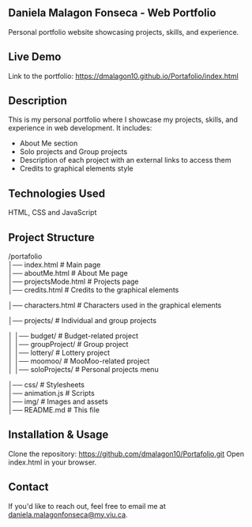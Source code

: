 ## Daniela Malagon Fonseca - Web Portfolio
Personal portfolio website showcasing projects, skills, and experience.

## Live Demo
Link to the portfolio: https://dmalagon10.github.io/Portafolio/index.html

## Description
This is my personal portfolio where I showcase my projects, skills, and experience in web development. It includes:
- About Me section
- Solo projects and Group projects
- Description of each project with an external links to access them
- Credits to graphical elements style

## Technologies Used
HTML, CSS and JavaScript

## Project Structure 
/portafolio  
│── index.html           # Main page  
│── aboutMe.html         # About Me page  
│── projectsMode.html    # Projects page  
│── credits.html         # Credits to the graphical elements

│── characters.html      # Characters used in the graphical elements

│── projects/         # Individual and group projects 

│   │── budget/       # Budget-related project  
│   │── groupProject/ # Group project  
│   │── lottery/      # Lottery project  
│   │── moomoo/       # MooMoo-related project  
│   │── soloProjects/ # Personal projects menu

│── css/             # Stylesheets  
│── animation.js     # Scripts  
│── img/             # Images and assets  
│── README.md        # This file  

## Installation & Usage
Clone the repository: https://github.com/dmalagon10/Portafolio.git
Open index.html in your browser.

## Contact
If you'd like to reach out, feel free to email me at daniela.malagonfonseca@my.viu.ca.
